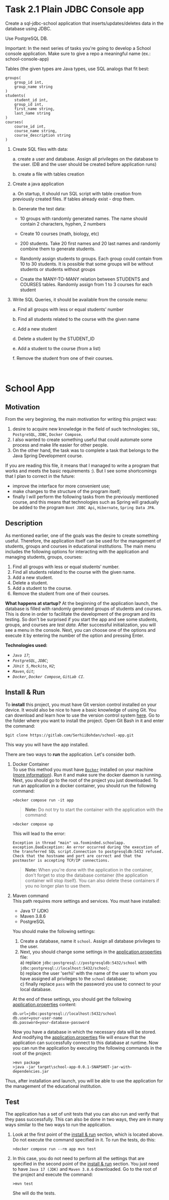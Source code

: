 # Task 2.1 Plain JDBC Console app

Create a sql-jdbc-school application  that inserts/updates/deletes data in the database using JDBC.

Use PostgreSQL DB.

Important: In the next series of tasks you're going to develop a School console application. Make sure to give a repo a meaningful name (ex.: school-console-app)

Tables (the given types are Java types, use SQL analogs that fit best:

```
groups(
	group_id int,
	group_name string
)
students(
	student_id int,
	group_id int,
	first_name string,
	last_name string
)
courses(
	course_id int,
	course_name string,
	course_description string
) 
```
1. Create SQL files with data:

    a. create a user and database. Assign all privileges on the database to the user. (DB and the user should be created before application runs)

    b. create a file with tables creation

2. Create a java application

    a. On startup, it should run SQL script with table creation from previously created files. If tables already exist - drop them.

    b. Generate the test data:
    * 10 groups with randomly generated names. The name should contain 2 characters, hyphen, 2 numbers

    * Create 10 courses (math, biology, etc)

    * 200 students. Take 20 first names and 20 last names and randomly combine them to generate students.

    * Randomly assign students to groups. Each group could contain from 10 to 30 students. It is possible that some groups will be without students or students without groups

    * Create the MANY-TO-MANY relation  between STUDENTS and COURSES tables. Randomly assign from 1 to 3 courses for each student

3. Write SQL Queries, it should be available from the console menu:
    
    a. Find all groups with less or equal students’ number

    b. Find all students related to the course with the given name

    c. Add a new student

    d. Delete a student by the STUDENT_ID

    e. Add a student to the course (from a list)

    f. Remove the student from one of their courses.

<br>

# School App

## Motivation
From the very beginning, the main motivation for writing this project was:
1. desire to acquire new knowledge in the field of such technologies: `SQL`, `PostgreSQL`, `JDBC`, `Docker Compose`.
2. I also wanted to create something useful that could automate some process and make life easier for other people.
3. On the other hand, the task was to complete a task that belongs to the Java Spring Development course.

If you are reading this file, it means that I managed to write a program that works and meets the basic requirements :). But I see some shortcomings that I plan to correct in the future: 
- improve the interface for more convenient use; 
- make changes to the structure of the program itself; 
- finally I will perform the following tasks from the previously mentioned course, and this means that technologies such as Spring will gradually be added to the program `Boot JDBC Api`, `Hibernate`, `Spring Data JPA`.

## Description
As mentioned earlier, one of the goals was the desire to create something useful. Therefore, the application itself can be used for the management of students, groups and courses in educational institutions. The main menu includes the following options for interacting with the application and managing students, groups, courses:

1. Find all groups with less or equal students’ number.
2. Find all students related to the course with the given name.
3. Add a new student.
4. Delete a student.
5. Add a student to the course.
6. Remove the student from one of their courses.

**What happens at startup?** At the beginning of the application launch, the database is filled with randomly generated groups of students and courses. This is done in order to facilitate the development of the program and its testing. So don't be surprised if you start the app and see some students, groups, and courses are *test data*. After successful initialization, you will see a menu in the console. Next, you can choose one of the options and execute it by entering the number of the option and pressing Enter.

**Technologies used:**
- *`Java 17`*;
- *`PostgreSQL`*, *`JDBC`*;
- *`JUnit 5`*, *`Mockito`*, *`H2`*;
- *`Maven`*, *`Git`*;
- *`Docker`*, *`Docker Compose`*, *`GitLab CI`*.

## Install & Run
To **install** this project, you must have Git version control installed on your device. It would also be nice to have a basic knowledge of using Git. You can download and learn how to use the version control system [here](https://git-scm.com/book/en/v2). Go to the folder where you want to install the project. Open Git Bash in it and enter the command:

```
$git clone https://gitlab.com/SerhiiBohdan/school-app.git
```

This way you will have the app installed.

There are two ways to **run** the application. Let's consider both.
1) Docker Container<br>
   To use this method you must have [`Docker`](https://www.docker.com/products/docker-desktop/) installed on your machine ([more information](https://docs.docker.com/get-started/overview/#docker-objects)). Run it and make sure the docker daemon is running. Next, you should go to the root of the project you just downloaded. To run an application in a docker container, you should run the following command: 

   ```
   >docker compose run -it app
   ```
   >**Note:** Do not try to start the container with the application with the command: 
   ```
   >docker compose up
   ```
   This will lead to the error: 
   ```
   Exception in thread "main" ua.foxminded.schoolapp. exception.DaoException: An error occurred during the execution of the transferred SQL script.Connection to postgresqldb:5432 refused. Check that the hostname and port are correct and that the postmaster is accepting TCP/IP connections.
   ```
   >**Note:** When you're done with the application in the container, don't forget to stop the database container (the application container will stop itself). You can also delete these containers if you no longer plan to use them. 
2) Maven command<br>
   This path requires more settings and services. You must have installed:
   * Java 17 (JDK)
   * Maven 3.8.6
   * PostgreSQL

   You should make the following settings:
      1) Create a database, name it `school`. Assign all database privileges to the user. 
      2) Next, you should change some settings in the [application.properties](src/main/resources/application.properties) file:<br>
           a) replace `jdbc:postgresql://postgresqldb:5432/school` with `jdbc:postgresql://localhost:5432/school`;<br>
           b) replace the user 'serhii' with the name of the user to whom you have assigned all privileges to the `school` database;<br>
           c) finally replace `pass` with the password you use to connect to your local database. 

    At the end of these settings, you should get the following [application.properties](src/main/resources/application.properties) content:
    ```
    db.url=jdbc:postgresql://localhost:5432/school
    db.user=your-user-name
    db.password=your-database-password
    ```
    Now you have a database in which the necessary data will be stored. And modifying the [application.properties](src/main/resources/application.properties) file will ensure that the application can successfully connect to this database at runtime. Now you can run the application by executing the following commands in the root of the project:
    ```
    >mvn package
    >java -jar target\school-app-0.0.1-SNAPSHOT-jar-with-dependencies.jar
    ```

Thus, after installation and launch, you will be able to use the application for the management of the educational institution.

## Test
The application has a set of unit tests that you can also run and verify that they pass successfully. This can also be done in two ways, they are in many ways similar to the two ways to run the application.<br>
1) Look at the first point of the [install & run](#install-&-run) section, which is located above. Do not execute the command specified in it. To run the tests, do this:
    ```
    >docker compose run --rm app mvn test
    ```

2) In this case, you do not need to perform all the settings that are specified in the second point of the [install & run](#install-&-run) section. You just need to have `Java 17 (JDK)` and `Maven 3.8.6` downloaded. Go to the root of the project and execute the command:
    ```
    >mvn test
    ```
    She will do the tests.
